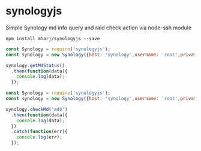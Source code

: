 # synologyjs
Simple Synology md info query and raid check action via node-ssh module

```
npm install mharj/synologyjs --save
```

```javascript
const Synology = require('synologyjs');
const synology = new Synology({host: 'synology',username: 'root',privateKey: './synology'});

synology.getMdStatus()
  .then(function(data){
    console.log(data);
  });
```

```javascript
const Synology = require('synologyjs');
const synology = new Synology({host: 'synology',username: 'root',privateKey: './synology'});

synology.checkMd('md0')
  .then(function(data){
    console.log(data);
  })
  .catch(function(err){
    console.log(err);
  });
```
